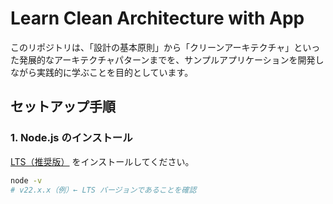 # Learn Clean Architecture with App
このリポジトリは、「設計の基本原則」から「クリーンアーキテクチャ」といった発展的なアーキテクチャパターンまでを、サンプルアプリケーションを開発しながら実践的に学ぶことを目的としています。

## セットアップ手順

### 1. Node.js のインストール
[LTS（推奨版）](https://nodejs.org/ja/download/) をインストールしてください。

```bash
node -v
# v22.x.x（例）← LTS バージョンであることを確認
```
